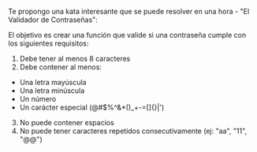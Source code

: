 Te propongo una kata interesante que se puede resolver en una hora - "El Validador de Contraseñas":

El objetivo es crear una función que valide si una contraseña cumple con los siguientes requisitos:

1. Debe tener al menos 8 caracteres
2. Debe contener al menos:
- Una letra mayúscula
- Una letra minúscula
- Un número
- Un carácter especial (@#$%^&*()_+-=[]{}|')

3. No puede contener espacios
4. No puede tener caracteres repetidos consecutivamente (ej: "aa", "11", "@@")